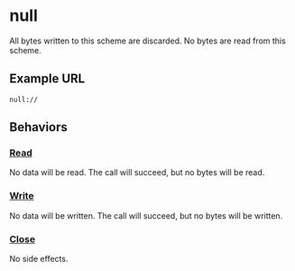 # null

All bytes written to this scheme are discarded. No bytes are read from this scheme.

## Example URL

```
null://
```

## Behaviors

### [Read](https://github.com/CommonWA/cwa-spec/blob/master/ns/resource.md#read)

No data will be read. The call will succeed, but no bytes will be read.

### [Write](https://github.com/CommonWA/cwa-spec/blob/master/ns/resource.md#write)

No data will be written. The call will succeed, but no bytes will be written.

### [Close](https://github.com/CommonWA/cwa-spec/blob/master/ns/resource.md#close)

No side effects.
